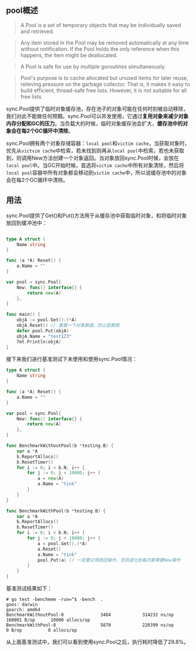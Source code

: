 ## pool概述

> A Pool is a set of temporary objects that may be individually saved and retrieved.

> Any item stored in the Pool may be removed automatically at any time without notification. If the Pool holds the only reference when this happens, the item might be deallocated.

> A Pool is safe for use by multiple goroutines simultaneously.

> Pool's purpose is to cache allocated but unused items for later reuse, relieving pressure on the garbage collector. That is, it makes it easy to build efficient, thread-safe free lists. However, it is not suitable for all free lists

sync.Pool提供了临时对象缓存池，存在池子的对象可能在任何时刻被自动移除，我们对此不能做任何预期。sync.Pool可以并发使用，它通过**复用对象来减少对象内存分配和GC的压力**。当负载大的时候，临时对象缓存池会扩大，**缓存池中的对象会在每2个GC循环中清除**。

sync.Pool拥有两个对象存储容器：`local pool`和`victim cache`，当获取对象时，优先从`victvim cache`中检索，若未找到则再从`local pool`中检索，若也未获取到，则调用New方法创建一个对象返回。当对象放回sync.Pool时候，会放在`local pool`中。当GC开始时候，首选将`victim cache`中所有对象清除，然后将`local pool`容器中所有对象都会移动到`victim cache`中，所以说缓存池中的对象会在每2个GC循环中清除。

## 用法

sync.Pool提供了Get()和Put()方法用于从缓存池中获取临时对象，和将临时对象放回到缓冲池中：

```go

type A struct {
	Name string
}

func (a *A) Reset() {
	a.Name = ""
}

var pool = sync.Pool{
	New: func() interface{} {
		return new(A)
	},
}

func main() {
	objA := pool.Get().(*A)
	objA.Reset() // 重置一下对象数据，防止脏数据
	defer pool.Put(objA)
	objA.Name = "test123"
	fmt.Println(objA)
}
```

接下来我们进行基准测试下未使用和使用sync.Pool情况：

```go
type A struct {
	Name string
}

func (a *A) Reset() {
	a.Name = ""
}

var pool = sync.Pool{
	New: func() interface{} {
		return new(A)
	},
}

func BenchmarkWithoutPool(b *testing.B) {
	var a *A
	b.ReportAllocs()
	b.ResetTimer()
	for i := 0; i < b.N; i++ {
		for j := 0; j < 10000; j++ {
			a = new(A)
			a.Name = "tink"
		}
	}
}

func BenchmarkWithPool(b *testing.B) {
	var a *A
	b.ReportAllocs()
	b.ResetTimer()
	for i := 0; i < b.N; i++ {
		for j := 0; j < 10000; j++ {
			a = pool.Get().(*A)
			a.Reset()
			a.Name = "tink"
			pool.Put(a) // 一定要记得放回操作，否则退化到每次都需要New操作
		}
	}
}
```

基准测试结果如下：

```
# go test -benchmem -run=^$ -bench  .
goos: darwin
goarch: amd64
BenchmarkWithoutPool-8              3404            314232 ns/op          160001 B/op      10000 allocs/op
BenchmarkWithPool-8                 5870            220399 ns/op               0 B/op          0 allocs/op
```
从上面基准测试中，我们可以看到使用sync.Pool之后，执行耗时降低了29.8%。

